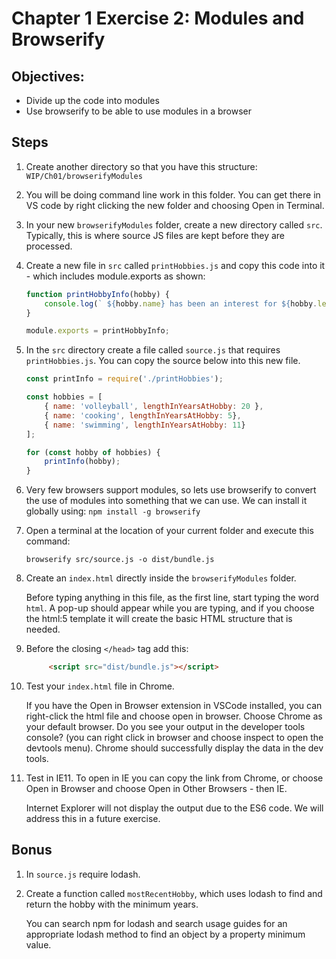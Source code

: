 # Chapter 1 Exercise 2: Modules and Browserify

## Objectives:
* Divide up the code into modules
* Use browserify to be able to use modules in a browser

## Steps

1. Create another directory so that you have this structure: `WIP/Ch01/browserifyModules` 

1. You will be doing command line work in this folder. You can get there in VS code by right clicking the new folder and choosing Open in Terminal.

1. In your new `browserifyModules` folder, create a new directory called `src`. Typically, this is where source JS files are kept before they are processed.

1. Create a new file in `src` called `printHobbies.js` and copy this code into it - which includes module.exports as shown:

    ``` javascript
    function printHobbyInfo(hobby) {
        console.log(` ${hobby.name} has been an interest for ${hobby.lengthInYearsAtHobby} years`)
    }

    module.exports = printHobbyInfo;
    ```

1. In the `src` directory create a file called `source.js` that requires `printHobbies.js`. You can copy the source below into this new file.

    ``` javascript
    const printInfo = require('./printHobbies');

    const hobbies = [
        { name: 'volleyball', lengthInYearsAtHobby: 20 },
        { name: 'cooking', lengthInYearsAtHobby: 5},
        { name: 'swimming', lengthInYearsAtHobby: 11}
    ];

    for (const hobby of hobbies) {
        printInfo(hobby);
    }
    ```

1. Very few browsers support modules, so lets use browserify to convert the use of modules into something that we can use. We can install it globally using:
```npm install -g browserify``` 

1. Open a terminal at the location of your current folder and execute this command: 

    ```
    browserify src/source.js -o dist/bundle.js
    ```

1. Create an `index.html` directly inside the `browserifyModules` folder.

    Before typing anything in this file, as the first line, start typing the word `html`. A pop-up should appear while you are typing, and if you choose the html:5 template it will create the basic HTML structure that is needed.

1. Before the closing `</head>` tag add this:

    ```html
         <script src="dist/bundle.js"></script> 
    ```

1. Test your `index.html` file in Chrome.

    If you have the Open in Browser extension in VSCode installed, you can right-click the html file and choose open in browser. Choose Chrome as your default browser. Do you see your output in the developer tools console? (you can right click in browser and choose inspect to open the devtools menu). Chrome should successfully display the data in the dev tools. 

1. Test in IE11. To open in IE you can copy the link from Chrome, or choose Open in Browser and choose Open in Other Browsers - then IE.

    Internet Explorer will not display the output due to the ES6 code. We will address this in a future exercise. 

## Bonus

1. In `source.js` require lodash.

1. Create a function called `mostRecentHobby`, which uses lodash to find and return the hobby with the minimum years. 

    You can search npm for lodash and search usage guides for an appropriate lodash method to find an object by a property minimum value.
